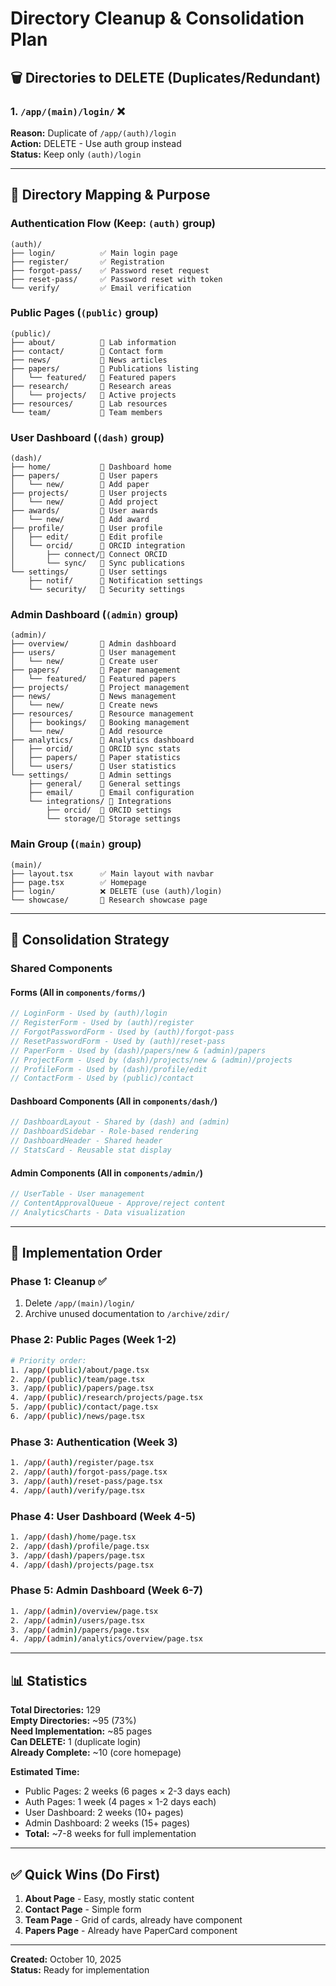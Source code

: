 # Directory Cleanup & Consolidation Plan

## 🗑️ Directories to DELETE (Duplicates/Redundant)

### 1. `/app/(main)/login/` ❌

**Reason:** Duplicate of `/app/(auth)/login`  
**Action:** DELETE - Use auth group instead  
**Status:** Keep only `(auth)/login`

---

## 📁 Directory Mapping & Purpose

### Authentication Flow (Keep: `(auth)` group)

```
(auth)/
├── login/          ✅ Main login page
├── register/       ✅ Registration
├── forgot-pass/    ✅ Password reset request
├── reset-pass/     ✅ Password reset with token
└── verify/         ✅ Email verification
```

### Public Pages (`(public)` group)

```
(public)/
├── about/          📝 Lab information
├── contact/        📝 Contact form
├── news/           📝 News articles
├── papers/         📝 Publications listing
│   └── featured/   📝 Featured papers
├── research/       📝 Research areas
│   └── projects/   📝 Active projects
├── resources/      📝 Lab resources
└── team/           📝 Team members
```

### User Dashboard (`(dash)` group)

```
(dash)/
├── home/           📝 Dashboard home
├── papers/         📝 User papers
│   └── new/        📝 Add paper
├── projects/       📝 User projects
│   └── new/        📝 Add project
├── awards/         📝 User awards
│   └── new/        📝 Add award
├── profile/        📝 User profile
│   ├── edit/       📝 Edit profile
│   └── orcid/      📝 ORCID integration
│       ├── connect/📝 Connect ORCID
│       └── sync/   📝 Sync publications
└── settings/       📝 User settings
    ├── notif/      📝 Notification settings
    └── security/   📝 Security settings
```

### Admin Dashboard (`(admin)` group)

```
(admin)/
├── overview/       📝 Admin dashboard
├── users/          📝 User management
│   └── new/        📝 Create user
├── papers/         📝 Paper management
│   └── featured/   📝 Featured papers
├── projects/       📝 Project management
├── news/           📝 News management
│   └── new/        📝 Create news
├── resources/      📝 Resource management
│   ├── bookings/   📝 Booking management
│   └── new/        📝 Add resource
├── analytics/      📝 Analytics dashboard
│   ├── orcid/      📝 ORCID sync stats
│   ├── papers/     📝 Paper statistics
│   └── users/      📝 User statistics
└── settings/       📝 Admin settings
    ├── general/    📝 General settings
    ├── email/      📝 Email configuration
    └── integrations/ 📝 Integrations
        ├── orcid/  📝 ORCID settings
        └── storage/📝 Storage settings
```

### Main Group (`(main)` group)

```
(main)/
├── layout.tsx      ✅ Main layout with navbar
├── page.tsx        ✅ Homepage
├── login/          ❌ DELETE (use (auth)/login)
└── showcase/       📝 Research showcase page
```

---

## 🔄 Consolidation Strategy

### Shared Components

#### Forms (All in `components/forms/`)

```typescript
// LoginForm - Used by (auth)/login
// RegisterForm - Used by (auth)/register
// ForgotPasswordForm - Used by (auth)/forgot-pass
// ResetPasswordForm - Used by (auth)/reset-pass
// PaperForm - Used by (dash)/papers/new & (admin)/papers
// ProjectForm - Used by (dash)/projects/new & (admin)/projects
// ProfileForm - Used by (dash)/profile/edit
// ContactForm - Used by (public)/contact
```

#### Dashboard Components (All in `components/dash/`)

```typescript
// DashboardLayout - Shared by (dash) and (admin)
// DashboardSidebar - Role-based rendering
// DashboardHeader - Shared header
// StatsCard - Reusable stat display
```

#### Admin Components (All in `components/admin/`)

```typescript
// UserTable - User management
// ContentApprovalQueue - Approve/reject content
// AnalyticsCharts - Data visualization
```

---

## 🎯 Implementation Order

### Phase 1: Cleanup ✅

1. Delete `/app/(main)/login/`
2. Archive unused documentation to `/archive/zdir/`

### Phase 2: Public Pages (Week 1-2)

```bash
# Priority order:
1. /app/(public)/about/page.tsx
2. /app/(public)/team/page.tsx
3. /app/(public)/papers/page.tsx
4. /app/(public)/research/projects/page.tsx
5. /app/(public)/contact/page.tsx
6. /app/(public)/news/page.tsx
```

### Phase 3: Authentication (Week 3)

```bash
1. /app/(auth)/register/page.tsx
2. /app/(auth)/forgot-pass/page.tsx
3. /app/(auth)/reset-pass/page.tsx
4. /app/(auth)/verify/page.tsx
```

### Phase 4: User Dashboard (Week 4-5)

```bash
1. /app/(dash)/home/page.tsx
2. /app/(dash)/profile/page.tsx
3. /app/(dash)/papers/page.tsx
4. /app/(dash)/projects/page.tsx
```

### Phase 5: Admin Dashboard (Week 6-7)

```bash
1. /app/(admin)/overview/page.tsx
2. /app/(admin)/users/page.tsx
3. /app/(admin)/papers/page.tsx
4. /app/(admin)/analytics/overview/page.tsx
```

---

## 📊 Statistics

**Total Directories:** 129  
**Empty Directories:** ~95 (73%)  
**Need Implementation:** ~85 pages  
**Can DELETE:** 1 (duplicate login)  
**Already Complete:** ~10 (core homepage)

**Estimated Time:**

- Public Pages: 2 weeks (6 pages × 2-3 days each)
- Auth Pages: 1 week (4 pages × 1-2 days each)
- User Dashboard: 2 weeks (10+ pages)
- Admin Dashboard: 2 weeks (15+ pages)
- **Total:** ~7-8 weeks for full implementation

---

## ✅ Quick Wins (Do First)

1. **About Page** - Easy, mostly static content
2. **Contact Page** - Simple form
3. **Team Page** - Grid of cards, already have component
4. **Papers Page** - Already have PaperCard component

---

**Created:** October 10, 2025  
**Status:** Ready for implementation
